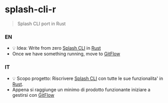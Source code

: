 # splash-cli-r
> Splash CLI port in Rust

### EN
- 💡 Idea: Write from zero [Splash CLI][splash-cli] in [Rust][rustlang]
- Once we have something running, move to [GitFlow][gitflow]  

### IT
- 💡 Scopo progetto: Riscrivere [Splash CLI][splash-cli] con tutte le sue funzionalita' in [Rust][rustlang].
- Appena si raggiunge un minimo di prodotto funzionante iniziare a gestirsi con [GitFlow][gitflow]  


[splash-cli]: https://github.com/splash-cli/splash-
[rustlang]: https://www.rust-lang.org/
[gitflow]: https://www.atlassian.com/git/tutorials/comparing-workflows/gitflow-workflow

